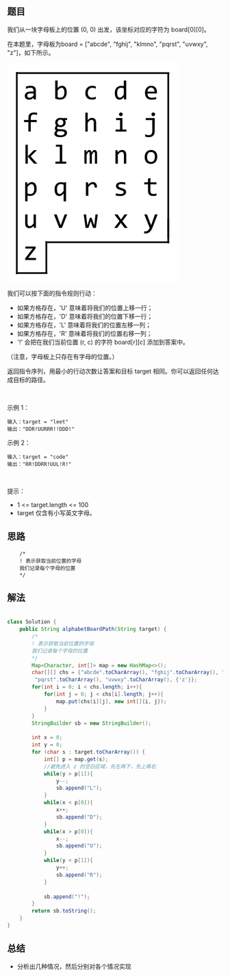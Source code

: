 

## 题目

我们从一块字母板上的位置 (0, 0) 出发，该坐标对应的字符为 board[0][0]。

在本题里，字母板为board = ["abcde", "fghij", "klmno", "pqrst", "uvwxy", "z"]，如下所示。

![](../../../media/pictures/leetcode/azboard.png)


我们可以按下面的指令规则行动：

- 如果方格存在，'U' 意味着将我们的位置上移一行；
- 如果方格存在，'D' 意味着将我们的位置下移一行；
- 如果方格存在，'L' 意味着将我们的位置左移一列；
- 如果方格存在，'R' 意味着将我们的位置右移一列；
- '!' 会把在我们当前位置 (r, c) 的字符 board[r][c] 添加到答案中。

（注意，字母板上只存在有字母的位置。）

返回指令序列，用最小的行动次数让答案和目标 target 相同。你可以返回任何达成目标的路径。

 

示例 1：


    输入：target = "leet"
    输出："DDR!UURRR!!DDD!"
示例 2：

    输入：target = "code"
    输出："RR!DDRR!UUL!R!"
 

提示：

- 1 <= target.length <= 100
- target 仅含有小写英文字母。


## 思路

        /*
        ! 表示获取当前位置的字母
        我们记录每个字母的位置
        */

## 解法
```java

class Solution {
    public String alphabetBoardPath(String target) {
        /*
        ! 表示获取当前位置的字母
        我们记录每个字母的位置
        */
        Map<Character, int[]> map = new HashMap<>();
        char[][] chs = {"abcde".toCharArray(), "fghij".toCharArray(), "klmno".toCharArray(),
         "pqrst".toCharArray(), "uvwxy".toCharArray(), {'z'}};
        for(int i = 0; i < chs.length; i++){
            for(int j = 0; j < chs[i].length; j++){
                map.put(chs[i][j], new int[]{i, j});
            }
        }
        StringBuilder sb = new StringBuilder();

        int x = 0;
        int y = 0;
        for (char s : target.toCharArray()) {
            int[] p = map.get(s);
            //避免进入 z 的空白区域，先左再下，先上再右
            while(y > p[1]){
                y--;
                sb.append("L");
            }
            while(x < p[0]){
                x++;
                sb.append("D");
            }
            while(x > p[0]){
                x--;
                sb.append("U");
            }
            while(y < p[1]){
                y++;
                sb.append("R");
            }
            
            sb.append("!");
        }
        return sb.toString();
    }
}
```

## 总结

- 分析出几种情况，然后分别对各个情况实现 
